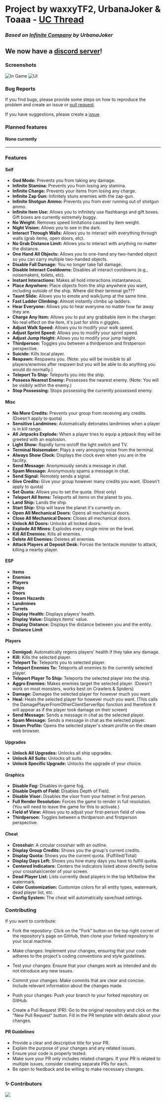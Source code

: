 # Project by waxxyTF2, UrbanaJoker & Toaaa - [UC Thread](https://www.unknowncheats.me/forum/other-fps-games/616587-project-apparatus-lethal-company-cheat.html)
### *Based on [Infinite Company](https://www.unknowncheats.me/forum/other-fps-games/613770-infinite-company-lethal-company-cheat.html) by UrbanaJoker*

## We now have a [discord server](https://discord.gg/NXntys93ur)!

### Screenshots

![In Game](https://github.com/KaylinOwO/Project-Apparatus/assets/153150071/162ba9b0-4dcf-4b98-aa31-0d5228d0020e)
![UI](https://github.com/KaylinOwO/Project-Apparatus/assets/153150071/bece2bb4-03d5-4f9a-b5d8-64978d31024d)

### Bug Reports
If you find bugs, please provide some steps on how to reproduce the problem and create an issue or [pull request](https://github.com/KaylinOwO/Project-Apparatus/pulls).

If you have suggestions, please create a [issue](https://github.com/KaylinOwO/Project-Apparatus/issues).

### Planned features
#### None currently

<hr />

### Features

#### Self
- **God Mode:** Prevents you from taking any damage.
- **Infinite Stamina:** Prevents you from losing any stamina.
- **Infinite Charge:** Prevents your items from losing any charge.
- **Infinite Zap Gun:** Infinitely stuns enemies with the zap-gun.
- **Infinite Shotgun Ammo:** Prevents you from ever running out of shotgun ammo.
- **Infinite Item Use:** Allows you to infinitely use flashbangs and gift boxes. Gift boxes are currently extremely buggy.
- **No Weight:** Removes speed limitations caused by item weight.
- **Night Vision:** Allows you to see in the dark.
- **Interact Through Walls:** Allows you to interact with everything through walls (grab items, open doors, etc).
- **No Grab Distance Limit:** Allows you to interact with anything no matter the distance.
- **One Hand All Objects:** Allows you to one-hand any two-handed object so you can carry multiple two-handed objects.
- **Disable Fall Damage:** You no longer take fall damage.
- **Disable Interact Cooldowns:** Disables all interact cooldowns (e.g., noisemakers, toilets, etc).
- **Instant Interactions:** Makes all hold interactions instantaneous.
- **Place Anywhere:** Place objects from the ship anywhere you want, including outside of the ship. Where did their terminal go???
- **Taunt Slide:** Allows you to emote and walk/jump at the same time.
- **Fast Ladder Climbing:** Almost instantly climbs up ladders.
- **Hear Everyone:** Allows you to hear everyone no matter how far away they are.
- **Charge Any Item:** Allows you to put any grabbable item in the charger. No real effect on the item, it's just for shits n giggles.
- **Adjust Walk Speed:** Allows you to modify your walk speed.
- **Adjust Sprint Speed:** Allows you to modify your sprint speed.
- **Adjust Jump Height:** Allows you to modify your jump height.
- **Thirdperson:** Toggles you between a thirdperson and firstperson perspective.
- **Suicide:** Kills local player.
- **Respawn:** Respawns you. (Note: you will be invisible to all players/enemies after respawn but you will be able to do anything you would do normally.)
- **Teleport To Ship:** Teleports you into the ship.
- **Possess Nearest Enemy:** Possesses the nearest enemy. (Note: You will be visibily within the enemy.)
- **Stop Possessing:** Stops possessing the currently possessed enemy.

#### Misc
- **No More Credits:** Prevents your group from receiving any credits. (Doesn't apply to quota)
- **Sensitive Landmines:** Automatically detonates landmines when a player is in kill range.
- **All Jetpacks Explode:** When a player tries to equip a jetpack they will be greeted with an explosion.
- **Light Show:** Rapidly turns on/off the light switch and TV.
- **Terminal Noisemaker:** Plays a very annoying noise from the terminal.
- **Always Show Clock:** Displays the clock even when you are in the facility.
- **Send Message:** Anonymously sends a message in chat.
- **Spam Message:** Anonymously spams a message in chat.
- **Send Signal:** Remotely sends a signal.
- **Give Credits:** Give your group however many credits you want. (Doesn't apply to quota)
- **Set Quota:** Allows you to set the quota. (Host only)
- **Teleport All Items:** Teleports all items on the planet to you.
- **Land Ship:** Lands the ship.
- **Start Ship:** Ship will leave the planet it's currently on.
- **Open All Mechanical Doors:** Opens all mechanical doors.
- **Close All Mechanical Doors:** Closes all mechanical doors.
- **Unlock All Doors:** Unlocks all locked doors.
- **Explode All Mines:** Explodes every single mine on the level.
- **Kill All Enemies:** Kills all enemies.
- **Delete All Enemies:** Deletes all enemies.
- **Attack Players at Deposit Desk:** Forces the tentacle monster to attack, killing a nearby player.

#### ESP
- **Items**
- **Enemies**
- **Players**
- **Ships**
- **Doors**
- **Steam Hazards**
- **Landmines**
- **Turrets**
- **Display Health:** Displays players' health.
- **Display Value:** Displays items' value.
- **Display Distance:** Displays the distance between you and the entity.
- **Distance Limit**

#### Players
- **Demigod:** Automatically regens players' health if they take any damage.
- **Kill:** Kills the selected player.
- **Teleport To:** Teleports you to selected player.
- **Teleport Enemies To:** Teleports all enemies to the currently selected player.
- **Teleport Player To Ship:** Teleports the selected player into the ship.
- **Aggro Enemies:** Makes enemies target the selected player. (Doesn't work on most monsters, works best on Crawlers & Spiders)
- **Damage:** Damages the selected player for however much you want.
- **Heal:** Heals the selected player for however much you want. (This calls the DamagePlayerFromOtherClientServerRpc function and therefore it will appear as if the player took damage on their screen)
- **Send Message:** Sends a message in chat as the selected player.
- **Spam Message:** Sends a message in chat as the selected player.
- **Steam Profile:** Opens the selected player's steam profile on the steam web browser.

#### Upgrades
- **Unlock All Upgrades:** Unlocks all ship upgrades.
- **Unlock All Suits:** Unlocks all suits.
- **Unlock Specific Upgrade:** Unlocks the upgrade of your choice.
  
#### Graphics
- **Disable Fog:** Disables in-game fog.
- **Disable Depth of Field:** Disables Depth of Field.
- **Disable Visor:** Disables the visor from your helmet in first person.
- **Full Render Resolution:** Forces the game to render in full resolution. (You will need to leave the game for this to activate.)
- **Field of View:** Allows you to adjust your first-person field of view.
- **Thirdperson:** Toggles between a thirdperson and firstperson perspective.

#### Cheat
- **Crosshair:** A circular crosshair with an outline.
- **Display Group Credits:** Shows you the group's current credits.
- **Display Quota:** Shows you the current quota. (Fulfilled/Total)
- **Display Days Left:** Shows you how many days you have to fulfill quota.
- **Centered Indicators:** Centers the indicators listed above directly below your crosshair/center of your screen.
- **Dead Player List:** Lists currently dead players in the top left/below the watermark.
- **Color Customization:** Customize colors for all entity types, watermark, dead player list, etc.
- **Config System:** The cheat will automatically save/load settings.

### Contributing

If you want to contribute:

- Fork the repository: Click on the "Fork" button on the top right corner of the repository's page on GitHub, then clone your forked repository to your local machine.

- Make changes: Implement your changes, ensuring that your code adheres to the project's coding conventions and style guidelines.

- Test your changes: Ensure that your changes work as intended and do not introduce any new issues.

- Commit your changes: Make commits that are clear and concise. Include relevant information about the changes made.

- Push your changes: Push your branch to your forked repository on GitHub.

- Create a Pull Request (PR): Go to the original repository and click on the "New Pull Request" button. Fill in the PR template with details about your changes.

#### PR Guidelines

- Provide a clear and descriptive title for your PR.
- Explain the purpose of your changes and any related issues.
- Ensure your code is properly tested.
- Make sure your PR only includes related changes. If your PR is related to multiple issues, consider creating separate PRs for each.
- Be open to feedback and be willing to make necessary changes.

<h2 />

### ✨ Contributors

<a href="https://github.com/KaylinOwO/Project-Apparatus/graphs/contributors">
  <img src="https://contrib.rocks/image?repo=KaylinOwO/Project-Apparatus" />
</a>

